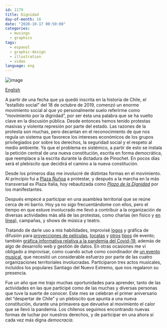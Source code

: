 ```yaml
---
id: 1179
title: Dignidad
day-of-month: 16
date: "2020-10-17 00:50:00"
categories:
  - musings
  - graphics
tags:
  - espanol
  - graphic-design
  - illustration
  - video
language: eng
---
```


![image](/files/2020/10-dignity/dignidad.jpg)

[English](/2020/10/dignity/)

A partir de una fecha que ya quedó inscrita en la historia de Chile, el “estallido social” del 18 de octubre de 2019, comenzó un enorme movimiento social al que yo personalmente suelo referirme como “movimiento por la dignidad”, por ser ésta una palabra que se ha vuelto clave en la discusión pública. Desde entonces hemos tenido protestas masivas y violenta represión por parte del estado. Las razones de la protesta son muchas, pero decantan en el reconocimiento de que nos regula un sistema que favorece los intereses económicos de los grupos privilegiados por sobre los derechos, la seguridad social y el respeto al medio ambiente. Ya que el problema es sistémico, a partir de esto se instala la petición central de una nueva constitución, escrita en forma democrática, que reemplace a la escrita durante la dictadura de Pinochet. En pocos días será el plebiscito que decidirá el camino a la nueva constitución.<!-- more -->

Desde los primeros días me involucré de distintas formas en el movimiento. Al principio fui a [Plaza Ñuñoa](https://youtu.be/2dVWLYHJCgo) a protestar, y después a la marcha en la más transversal ex Plaza Italia, hoy rebautizada como [_Plaza de la Dignidad_](https://youtu.be/1D6YCn2D-z0) por los manifestantes.

Después empecé a participar en una asamblea territorial que se reúne cerca de mi barrio. Hoy ya no sigo frecuentándome con ellos, pero el tiempo en que estuve involucrado me llevó a contribuir a la organización de diversas actividades más allá de las protestas, como charlas (en físico y [en línea](https://www.youtube.com/channel/UC3Vrhs5A3gqLnvyp0ODZ_UA)), campañas, y shows de música y teatro.

Tratando de darle uso a mis habilidades, improvisé [logos](//piclog.agj.cl/?picture=89) y gráfica de difusión para [proyecciones de películas](//piclog.agj.cl/?picture=83), [tocatas](//piclog.agj.cl/?picture=87) y [otros](//piclog.agj.cl/?picture=86) [tipos](//piclog.agj.cl/?picture=88) de evento; también [gráfica informativa relativa a la pandemia del Covid-19](//piclog.agj.cl/?picture=90), además de algo de desarrollo web y gestión de datos. En otras ocasiones me ví obligado a improvisar, como cuando actué como coordinador de [un evento musical](https://youtu.be/KqBACB0TMtk), que necesitó un considerable esfuerzo por parte de las cuatro organizaciones territoriales involucradas. Participaron tres actos musicales, incluídos los populares Santiago del Nuevo Extremo, que nos regalaron su presencia.

Fue un año que me trajo muchas oportunidades para aprender, tanto de las actividades en las que participé como de las muchas y diversas personas que tuve la suerte de conocer. Este mes se celebran el primer aniversario del “despertar de Chile” y un plebiscito que apunta a una nueva constitución, durante una primavera que devuelve al movimiento el calor que se llevó la pandemia. Los chilenos seguimos encontrando nuevas formas de luchar por nuestros derechos, y de participar en una ahora sí cada vez más digna _democracia_.
